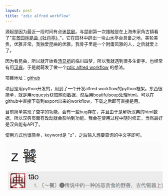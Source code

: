 ```yaml
---
layout: post
title: "zdic alfred workflow"
---
```


源起是因为最近一段时间有点迷[昆剧](https://zh.wikipedia.org/zh/%E6%98%86%E6%9B%B2)。与昆剧第一次接触是在上海朱家角古镇看了"[实景园林昆曲《牡丹亭》](http://baike.baidu.com/subview/39853/10758244.htm)"。它在园林中辟出一块山水亭台具备之地，美轮美奂，优雅非常。我独爱昆曲的优雅。我骨子里是一个附庸风雅的人，之后就爱上了。

因为看昆曲，所以就开始看[汤显祖](https://zh.wikipedia.org/wiki/%E6%B1%A4%E6%98%BE%E7%A5%96)的临川四梦，所以我就遇到很多生僻字。也经常有用[汉典](http://www.zdic.net)，于是就萌发了做一个[zdic alfred workflow](https://github.com/jinuljt/zdic.alfredworkflow) 的想法。


项目地址：[github](https://github.com/jinuljt/zdic.alfredworkflow)

项目是用python开发的，用到了一个开发alfred workflow的python框架。东西很简单，就是用requests获取网页数据，然后用beatifulsoup处理html。可以在github中直接下载到export出来的workflow，下载之后即可直接是用。

目前简单实现了查字的功能，会有一些bug存在，并且由于是解析汉典的html数据，所以汉典页面有改动就会影响到功能。我会在使用过程中随时修正，当然最好是汉典能有API了。


使用方式也很简单，keyword是 "z"，之后输入想要查询的中文字即可。

![z 饕](/images/2016/zdic.1.png)
